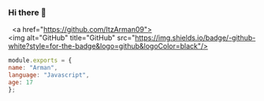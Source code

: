 ### Hi there 👋
 
 ​  <a href="https://github.com/ItzArman09"><img alt="GitHub" title="GitHub" src="https://img.shields.io/badge/-github-white?style=for-the-badge&logo=github&logoColor=black"/></a>

```js
module.exports = {
name: "Arman",
language: "Javascript",
age: 17
};
```

<!--
**ItzArman09/ItzArman09** is a ✨ _special_ ✨ repository because its `README.md` (this file) appears on your GitHub profile.

Here are some ideas to get you started:

- 🔭 I’m currently working on ...
- 🌱 I’m currently learning ...
- 👯 I’m looking to collaborate on ...
- 🤔 I’m looking for help with ...
- 💬 Ask me about ...
- 📫 How to reach me: ...
- 😄 Pronouns: ...
- ⚡ Fun fact: ...
-->
